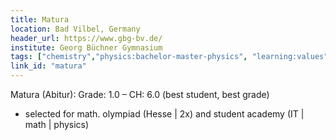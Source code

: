 ```yaml
---
title: Matura
location: Bad Vilbel, Germany
header_url: https://www.gbg-bv.de/
institute: Georg Büchner Gymnasium
tags: ["chemistry","physics:bachelor-master-physics", "learning:values"]
link_id: "matura"
---
```


Matura (Abitur): Grade: 1.0 – CH: 6.0 (best student, best grade)
* selected for math. olympiad (Hesse | 2x) and student academy (IT | math | physics)